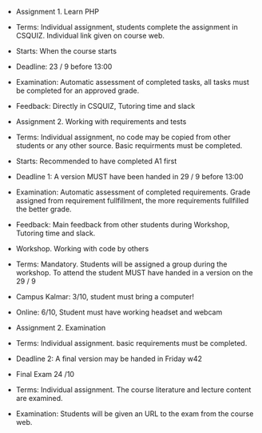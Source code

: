  * Assignment 1. Learn PHP
  * Terms: Individual assignment, students complete the assignment in CSQUIZ. Individual link given on course web.
  * Starts: When the course starts
  * Deadline: 23 / 9 before 13:00
  * Examination: Automatic assessment of completed tasks, all tasks must be completed for an approved grade.
  * Feedback: Directly in CSQUIZ, Tutoring time and slack
 
 * Assignment 2. Working with requirements and tests
  * Terms: Individual assignment, no code may be copied from other students or any other source. 
    Basic requirments must be completed.
  * Starts: Recommended to have completed A1 first
  * Deadline 1: A version MUST have been handed in 29 / 9 before 13:00
  * Examination: Automatic assessment of completed requirements. Grade assigned from requirement fullfillment, the more requirements fullfilled the better grade.
  * Feedback: Main feedback from other students during Workshop, Tutoring time and slack.
 
 * Workshop. Working with code by others
  * Terms: Mandatory. Students will be assigned a group during the workshop. To attend the student MUST have handed in a version on the 29 / 9
  * Campus Kalmar: 3/10, student must bring a computer!
  * Online: 6/10, Student must have working headset and webcam

 * Assignment 2. Examination
  * Terms: Individual assignment. basic requirements must be completed.
  * Deadline 2: A final version may be handed in Friday w42

 * Final Exam 24 /10
  * Terms: Individual assignment. The course literature and lecture content are examined.
  * Examination: Students will be given an URL to the exam from the course web.
